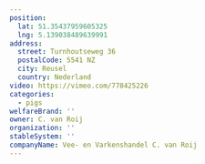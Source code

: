 ```yaml
---
position:
  lat: 51.35437959605325
  lng: 5.139038489639991
address:
  street: Turnhoutseweg 36
  postalCode: 5541 NZ
  city: Reusel
  country: Nederland
video: https://vimeo.com/778425226
categories:
  - pigs
welfareBrand: ''
owner: C. van Roij
organization: ''
stableSystem: ''
companyName: Vee- en Varkenshandel C. van Roij
---
```

